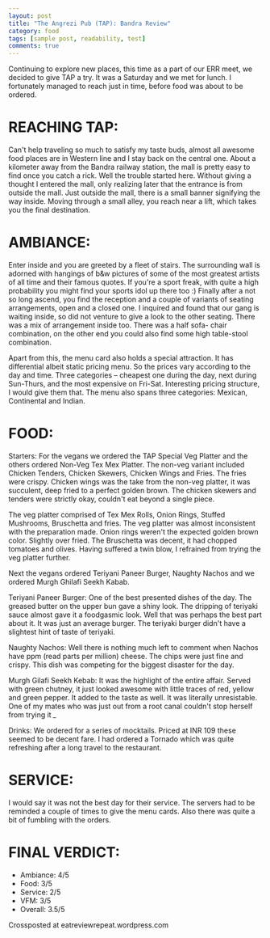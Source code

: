 ```yaml
---
layout: post
title: "The Angrezi Pub (TAP): Bandra Review"
category: food
tags: [sample post, readability, test]
comments: true
---
```



Continuing to explore new places, this time as a part of our ERR meet, we decided to give TAP a try. It was a Saturday and we met for lunch. I fortunately managed to reach just in time, before food was about to be ordered.

REACHING TAP:
==============

Can't help traveling so much to satisfy my taste buds, almost all awesome food places are in Western line and I stay back on the central one. About a kilometer away from the Bandra railway station, the mall is pretty easy to find once you catch a rick. Well the trouble started here. Without giving a thought I entered the mall, only realizing later that the entrance is from outside the mall. Just outside the mall, there is a small banner signifying the way inside. Moving through a small alley, you reach near a lift, which takes you the final destination.

AMBIANCE:
==========
Enter inside and you are greeted by a fleet of stairs. The surrounding wall is adorned with hangings of b&w pictures of some of the most greatest artists of all time and their famous quotes. If you're a sport freak, with quite a high probability you might find your sports idol up there too :) Finally after a not so long ascend, you find the reception and a couple of variants of seating arrangements, open and a closed one. I inquired and found that our gang is waiting inside, so did not venture to give a look to the other seating. There was a mix of arrangement inside too. There was a half sofa- chair combination, on the other end you could also find some high table-stool combination.

Apart from this, the menu card also holds a special attraction. It has differential albeit static pricing menu. So the prices vary according to the day and time. Three categories – cheapest one during the day, next during Sun-Thurs, and the most expensive on Fri-Sat. Interesting pricing structure, I would give them that. The menu also spans three categories: Mexican, Continental and Indian.

FOOD:
======
Starters: For the vegans we ordered the TAP Special Veg Platter and the others ordered Non-Veg Tex Mex Platter. The non-veg variant included Chicken Tenders, Chicken Skewers, Chicken Wings and Fries. The fries were crispy. Chicken wings was the take from the non-veg platter,  it was succulent, deep fried to a perfect golden brown. The chicken skewers and tenders were strictly okay, couldn't eat beyond a single piece.

The veg platter comprised of Tex Mex Rolls, Onion Rings, Stuffed Mushrooms, Bruschetta and fries. The veg platter was almost inconsistent with the preparation made. Onion rings weren't the expected golden brown color. Slightly over fried. The Bruschetta was decent, it had chopped tomatoes and olives. Having suffered a twin blow, I refrained from trying the veg platter further.

Next the vegans ordered Teriyani Paneer Burger, Naughty Nachos and we ordered Murgh Ghilafi Seekh Kabab.

Teriyani Paneer Burger: One of the best presented dishes of the day. The greased butter on the upper bun gave a shiny look. The dripping of teriyaki sauce almost gave it a foodgasmic look. Well that was perhaps the best part about it. It was just an average burger. The teriyaki burger didn't have a slightest hint of taste of teriyaki.

Naughty Nachos: Well there is nothing much left to comment when Nachos have ppm (read parts per million) cheese. The chips were just fine and crispy. This dish was competing for the biggest disaster for the day.

Murgh Gilafi Seekh Kebab: It was the highlight of the entire affair. Served with green chutney, it just looked awesome with little traces of red, yellow and green pepper. It added to the taste as well. It was literally unresistable. One of my mates who was just out from a root canal couldn't stop herself from trying it *_*

Drinks: We ordered for a series of mocktails. Priced at INR 109 these seemed to be decent fare. I had ordered a Tornado which was quite refreshing after a long travel to the restaurant.

SERVICE:
========
I would say it was not the best day for their service. The servers had to be reminded a couple of times to give the menu cards. Also there was quite a bit of fumbling with the orders.

FINAL VERDICT:
=============

* Ambiance: 4/5
* Food: 3/5
* Service: 2/5
* VFM: 3/5
* Overall: 3.5/5

Crossposted at eatreviewrepeat.wordpress.com
